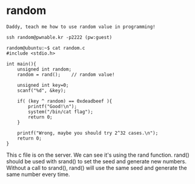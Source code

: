 # random

```
Daddy, teach me how to use random value in programming!

ssh random@pwnable.kr -p2222 (pw:guest)
```

```
random@ubuntu:~$ cat random.c
#include <stdio.h>

int main(){
	unsigned int random;
	random = rand();	// random value!

	unsigned int key=0;
	scanf("%d", &key);

	if( (key ^ random) == 0xdeadbeef ){
		printf("Good!\n");
		system("/bin/cat flag");
		return 0;
	}

	printf("Wrong, maybe you should try 2^32 cases.\n");
	return 0;
}
```

This c file is on the server. We can see it's using the rand function. rand() should be used with srand() to set the seed and generate new numbers.
Without a call to srand(), rand() will use the same seed and generate the same number every time.

